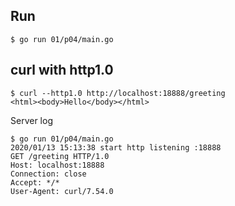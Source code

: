 ## Run

```
$ go run 01/p04/main.go
```

## curl with http1.0

```
$ curl --http1.0 http://localhost:18888/greeting
<html><body>Hello</body></html>
```

Server log

```
$ go run 01/p04/main.go
2020/01/13 15:13:38 start http listening :18888
GET /greeting HTTP/1.0
Host: localhost:18888
Connection: close
Accept: */*
User-Agent: curl/7.54.0
```

